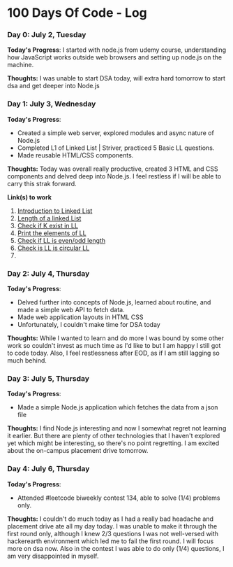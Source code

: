 # 100 Days Of Code - Log

### Day 0: July 2, Tuesday

**Today's Progress**: I started with node.js from udemy course, understanding how JavaScript works outside web browsers and setting up node.js on the machine.

**Thoughts:** I was unable to start DSA today, will extra hard tomorrow to start dsa and get deeper into Node.js

### Day 1: July 3, Wednesday

**Today's Progress**: 
- Created a simple web server, explored modules and async nature of Node.js
- Completed L1 of Linked List | Striver, practiced 5 Basic LL questions.
- Made reusable HTML/CSS components.

**Thoughts:** Today was overall really productive, created 3 HTML and CSS components and delved deep into Node.js. I feel restless if I will be able to carry this strak forward.

**Link(s) to work**
1. [Introduction to Linked List](https://practice.geeksforgeeks.org/problems/frequency-of-array-elements-1587115620/0)
2. [Length of a linked List](https://www.naukri.com/code360/problems/count-nodes-of-linked-list_5884?utm_source=youtube&utm_medium=affiliate&utm_campaign=Codestudio_Linkedlistseries&leftPanelTabValue=SUBMISSION)
3. [Check if K exist in LL](https://www.naukri.com/code360/problems/search-in-a-linked-list_975381?utm_source=youtube&utm_medium=affiliate&utm_campaign=Codestudio_Linkedlistseries&leftPanelTabValue=SUBMISSION)
4. [Print the elements of LL](https://www.geeksforgeeks.org/problems/print-linked-list-elements/1?page=1&category=Linked%20List&sortBy=difficulty)
5. [Check if LL is even/odd length](https://www.geeksforgeeks.org/problems/linked-list-length-even-or-odd/1?page=1&category=Linked%20List&sortBy=difficulty)
6. [Check is LL is circular LL](https://www.geeksforgeeks.org/problems/circular-linked-list/1?page=1&category=Linked%20List&sortBy=difficulty)
7. 

### Day 2: July 4, Thursday

**Today's Progress**: 
- Delved further into concepts of Node.js, learned about routine, and made a simple web API to fetch data.
- Made web application layouts in HTML CSS 
- Unfortunately, I couldn't make time for DSA today

**Thoughts:** While I wanted to learn and do more I was bound by some other work so couldn't invest as much time as I'd like to but I am happy I still got to code today. Also, I feel restlessness after EOD, as if I am still lagging so much behind. 


### Day 3: July 5, Thursday

**Today's Progress**: 
- Made a simple Node.js application which fetches the data from a json file

**Thoughts:** I find Node.js interesting and now I somewhat regret not learning it earlier. But there are plenty of other technologies that I haven't explored yet which might be interesting, so there's no point regretting. I am excited about the on-campus placement drive tomorrow.


### Day 4: July 6, Thursday

**Today's Progress**: 
- Attended #leetcode biweekly contest 134, able to solve (1/4) problems only.

**Thoughts:** I couldn't do much today as I had a really bad headache and placement drive ate all my day today. I was unable to make it through the first round only, although I knew 2/3 questions I was not well-versed with hackerearth environment which led me to fail the first round. I will focus more on dsa now. Also in the contest I was able to do only (1/4) questions, I am very disappointed in myself.
